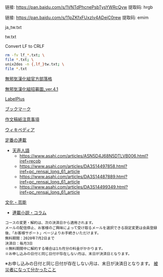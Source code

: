 链接: https://pan.baidu.com/s/1VNTdPhcnePsbTysYWRcQyw 提取码: hrgb

链接: https://pan.baidu.com/s/11pZKfxFUxzIv4ADejC0rew 提取码: emim

ja_tw.txt

tw.txt

Convert LF to CRLF

```bash
rm -fv lf_*.txt; \
file *.txt; \
unix2dos -n {,lf_}tw.txt; \
file *.txt
```

[無邪気漢化組官方部落格](http://mujaki.blog.jp/)

[無邪気漢化組招募圖_ver.4.1](https://www.wnacg.org/photos-view-id-7725625.html)

[LabelPlus](https://github.com/LabelPlus/LabelPlus)

[ブックマーク](https://b.hatena.ne.jp/Un1Gfn/bookmark)

[作文稿紙注意事項](https://www.sigure.tw/learn-japanese/writing/composition/genkouyoushi.php)

[ウィキペディア](https://ja.wikipedia.org/wiki/%E5%A4%A9%E5%A3%B0%E4%BA%BA%E8%AA%9E)

[定番の連載](https://www.asahi.com/rensai/)
* [天声人語](https://www.asahi.com/rensai/list.html?id=61)
  * https://www.asahi.com/articles/ASN5D4J68N5DTLVB006.html?iref=recob
  * https://www.asahi.com/articles/DA3S14497858.html?iref=pc_rensai_long_61_article
  * https://www.asahi.com/articles/DA3S14487889.html?iref=pc_rensai_long_61_article
  * https://www.asahi.com/articles/DA3S14499349.html?iref=pc_rensai_long_61_article

[文化・芸能](https://www.asahi.com/culture/)
* [連載小説・コラム](http://www.asahi.com/culture/columns/?iref=com_cultop_columns_list_p)

```
コースの変更・解約は、次の決済日から適用されます。
メールの配信停止、お客様のご興味によって受け取るメールを選択できる設定変更は会員登録後、「お客様サポート」ページよりお手続きいただけます。
無料期間：2020年7月2日まで
決済日：毎月3日
※無料期間中に解約する場合は1カ月分の料金がかかります。
※お申し込みの日付と同じ日付が存在しない月は、末日が決済日となります。
```

※お申し込みの日付と同じ日付が存在しない月は、末日が決済日となります。
[被災者になって分かったこと](https://www.kobe-np.co.jp/rentoku/sinsai/01/rensai/199501/0005491602.shtml)

